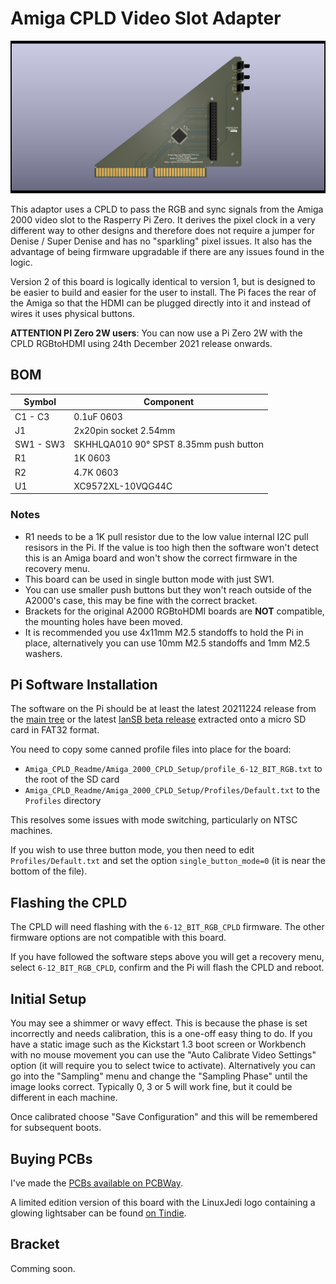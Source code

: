 # Amiga CPLD Video Slot Adapter

![Amiga CPLD 2000 Slot](videoslotadapter.png)

This adaptor uses a CPLD to pass the RGB and sync signals from the Amiga 2000 video slot to the Rasperry Pi Zero. It derives the pixel clock in a very different way to other designs and therefore does not require a jumper for Denise / Super Denise and has no "sparkling" pixel issues. It also has the advantage of being firmware upgradable if there are any issues found in the logic.

Version 2 of this board is logically identical to version 1, but is designed to be easier to build and easier for the user to install. The Pi faces the rear of the Amiga so that the HDMI can be plugged directly into it and instead of wires it uses physical buttons.

**ATTENTION PI Zero 2W users**: You can now use a Pi Zero 2W with the CPLD RGBtoHDMI using 24th December 2021 release onwards.

## BOM

| Symbol       | Component                               |
| ------------ | --------------------------------------- |
| C1 - C3      | 0.1uF 0603                              |
| J1           | 2x20pin socket 2.54mm                   |
| SW1 - SW3    | SKHHLQA010 90° SPST 8.35mm push button  |
| R1           | 1K 0603                                 |
| R2           | 4.7K 0603                               |
| U1           | XC9572XL-10VQG44C                       |

### Notes

- R1 needs to be a 1K pull resistor due to the low value internal I2C pull resisors in the Pi. If the value is too high then the software won't detect this is an Amiga board and won't show the correct firmware in the recovery menu.
- This board can be used in single button mode with just SW1.
- You can use smaller push buttons but they won't reach outside of the A2000's case, this may be fine with the correct bracket.
- Brackets for the original A2000 RGBtoHDMI boards are **NOT** compatible, the mounting holes have been moved.
- It is recommended you use 4x11mm M2.5 standoffs to hold the Pi in place, alternatively you can use 10mm M2.5 standoffs and 1mm M2.5 washers.

## Pi Software Installation

The software on the Pi should be at least the latest 20211224 release from the [main tree](https://github.com/hoglet67/RGBtoHDMI/releases) or the latest [IanSB beta release](https://github.com/IanSB/RGBtoHDMI/releases) extracted onto a micro SD card in FAT32 format.

You need to copy some canned profile files into place for the board:

* `Amiga_CPLD_Readme/Amiga_2000_CPLD_Setup/profile_6-12_BIT_RGB.txt` to the root of the SD card
* `Amiga_CPLD_Readme/Amiga_2000_CPLD_Setup/Profiles/Default.txt` to the `Profiles` directory

This resolves some issues with mode switching, particularly on NTSC machines.

If you wish to use three button mode, you then need to edit `Profiles/Default.txt` and set the option `single_button_mode=0` (it is near the bottom of the file).

## Flashing the CPLD

The CPLD will need flashing with the `6-12_BIT_RGB_CPLD` firmware. The other firmware options are not compatible with this board.

If you have followed the software steps above you will get a recovery menu, select `6-12_BIT_RGB_CPLD`, confirm and the Pi will flash the CPLD and reboot.

## Initial Setup

You may see a shimmer or wavy effect. This is because the phase is set incorrectly and needs calibration, this is a one-off easy thing to do. If you have a static image such as the Kickstart 1.3 boot screen or Workbench with no mouse movement you can use the "Auto Calibrate Video Settings" option (it will require you to select twice to activate). Alternatively you can go into the "Sampling" menu and change the "Sampling Phase" until the image looks correct. Typically 0, 3 or 5 will work fine, but it could be different in each machine.

Once calibrated choose "Save Configuration" and this will be remembered for subsequent boots.

## Buying PCBs

I've made the [PCBs available on PCBWay](https://www.pcbway.com/project/shareproject/Amiga_2000_CPLD_RGBtoHDMI_v2_1_83f23b25.html).

A limited edition version of this board with the LinuxJedi logo containing a glowing lightsaber can be found [on Tindie](https://www.tindie.com/products/linuxjedi/amiga-2000-rgb-to-hdmi/).

## Bracket

Comming soon.

